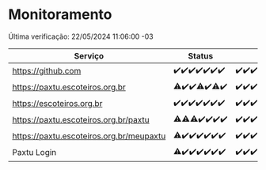 # Monitoramento

Última verificação: 22/05/2024 11:06:00 -03

|Serviço|Status|Últimas 24h|
|---|---|---|
|https://github.com|<span title="2024-05-15: OK=24">✔️</span><span title="2024-05-16: OK=24">✔️</span><span title="2024-05-17: OK=24">✔️</span><span title="2024-05-18: OK=24">✔️</span><span title="2024-05-19: OK=24">✔️</span><span title="2024-05-20: OK=24">✔️</span><span title="2024-05-21: OK=14">✔️</span>|<span title="21/05/2024 11:06:00 -03 : 200">✔️</span><span title="21/05/2024 12:06:00 -03 : 200">✔️</span><span title="21/05/2024 13:07:00 -03 : 200">✔️</span><span title="21/05/2024 14:05:00 -03 : 200">✔️</span><span title="21/05/2024 15:08:00 -03 : 200">✔️</span><span title="21/05/2024 16:06:00 -03 : 200">✔️</span><span title="21/05/2024 17:08:00 -03 : 200">✔️</span><span title="21/05/2024 18:06:00 -03 : 200">✔️</span><span title="21/05/2024 19:06:00 -03 : 200">✔️</span><span title="21/05/2024 20:07:00 -03 : 200">✔️</span><span title="21/05/2024 21:32:00 -03 : 200">✔️</span><span title="21/05/2024 22:48:00 -03 : 200">✔️</span><span title="21/05/2024 23:22:00 -03 : 200">✔️</span><span title="22/05/2024 00:09:00 -03 : 200">✔️</span><span title="22/05/2024 01:08:00 -03 : 200">✔️</span><span title="22/05/2024 02:07:00 -03 : 200">✔️</span><span title="22/05/2024 03:09:00 -03 : 200">✔️</span><span title="22/05/2024 04:06:00 -03 : 200">✔️</span><span title="22/05/2024 05:10:00 -03 : 200">✔️</span><span title="22/05/2024 06:07:00 -03 : 200">✔️</span><span title="22/05/2024 07:07:00 -03 : 200">✔️</span><span title="22/05/2024 08:05:00 -03 : 200">✔️</span><span title="22/05/2024 09:12:00 -03 : 200">✔️</span><span title="22/05/2024 10:09:00 -03 : 200">✔️</span><span title="22/05/2024 11:06:00 -03 : 200">✔️</span>|
|https://paxtu.escoteiros.org.br|<span title="2024-05-15: OK=23, Falhas=1">⚠️</span><span title="2024-05-16: OK=24">✔️</span><span title="2024-05-17: OK=24">✔️</span><span title="2024-05-18: OK=23, Falhas=1">⚠️</span><span title="2024-05-19: OK=24">✔️</span><span title="2024-05-20: OK=23, Falhas=1">⚠️</span><span title="2024-05-21: OK=14">✔️</span>|<span title="21/05/2024 11:06:00 -03 : 200">✔️</span><span title="21/05/2024 12:06:00 -03 : 200">✔️</span><span title="21/05/2024 13:07:00 -03 : 200">✔️</span><span title="21/05/2024 14:05:00 -03 : 200">✔️</span><span title="21/05/2024 15:08:00 -03 : 200">✔️</span><span title="21/05/2024 16:06:00 -03 : 200">✔️</span><span title="21/05/2024 17:08:00 -03 : 200">✔️</span><span title="21/05/2024 18:06:00 -03 : 200">✔️</span><span title="21/05/2024 19:06:00 -03 : 200">✔️</span><span title="21/05/2024 20:07:00 -03 : 200">✔️</span><span title="21/05/2024 21:32:00 -03 : 200">✔️</span><span title="21/05/2024 22:48:00 -03 : 200">✔️</span><span title="21/05/2024 23:22:00 -03 : 200">✔️</span><span title="22/05/2024 00:09:00 -03 : 200">✔️</span><span title="22/05/2024 01:08:00 -03 : 200">✔️</span><span title="22/05/2024 02:07:00 -03 : 200">✔️</span><span title="22/05/2024 03:09:00 -03 : 200">✔️</span><span title="22/05/2024 04:06:00 -03 : 200">✔️</span><span title="22/05/2024 05:10:00 -03 : 200">✔️</span><span title="22/05/2024 06:07:00 -03 : 200">✔️</span><span title="22/05/2024 07:07:00 -03 : 200">✔️</span><span title="22/05/2024 08:05:00 -03 : 200">✔️</span><span title="22/05/2024 09:12:00 -03 : 200">✔️</span><span title="22/05/2024 10:09:00 -03 : 200">✔️</span><span title="22/05/2024 11:06:00 -03 : 200">✔️</span>|
|https://escoteiros.org.br|<span title="2024-05-15: OK=24">✔️</span><span title="2024-05-16: OK=24">✔️</span><span title="2024-05-17: OK=24">✔️</span><span title="2024-05-18: OK=24">✔️</span><span title="2024-05-19: OK=24">✔️</span><span title="2024-05-20: OK=24">✔️</span><span title="2024-05-21: OK=14">✔️</span>|<span title="21/05/2024 11:06:00 -03 : 200">✔️</span><span title="21/05/2024 12:06:00 -03 : 200">✔️</span><span title="21/05/2024 13:07:00 -03 : 200">✔️</span><span title="21/05/2024 14:05:00 -03 : 200">✔️</span><span title="21/05/2024 15:08:00 -03 : 200">✔️</span><span title="21/05/2024 16:06:00 -03 : 200">✔️</span><span title="21/05/2024 17:08:00 -03 : 200">✔️</span><span title="21/05/2024 18:06:00 -03 : 200">✔️</span><span title="21/05/2024 19:06:00 -03 : 200">✔️</span><span title="21/05/2024 20:07:00 -03 : 200">✔️</span><span title="21/05/2024 21:32:00 -03 : 200">✔️</span><span title="21/05/2024 22:48:00 -03 : 200">✔️</span><span title="21/05/2024 23:22:00 -03 : 200">✔️</span><span title="22/05/2024 00:09:00 -03 : 200">✔️</span><span title="22/05/2024 01:08:00 -03 : 200">✔️</span><span title="22/05/2024 02:07:00 -03 : 200">✔️</span><span title="22/05/2024 03:09:00 -03 : 200">✔️</span><span title="22/05/2024 04:06:00 -03 : 200">✔️</span><span title="22/05/2024 05:10:00 -03 : 200">✔️</span><span title="22/05/2024 06:07:00 -03 : 200">✔️</span><span title="22/05/2024 07:07:00 -03 : 200">✔️</span><span title="22/05/2024 08:05:00 -03 : 200">✔️</span><span title="22/05/2024 09:12:00 -03 : 200">✔️</span><span title="22/05/2024 10:09:00 -03 : 200">✔️</span><span title="22/05/2024 11:06:00 -03 : 200">✔️</span>|
|https://paxtu.escoteiros.org.br/paxtu|<span title="2024-05-15: OK=23, Falhas=1">⚠️</span><span title="2024-05-16: OK=23, Falhas=1">⚠️</span><span title="2024-05-17: OK=23, Falhas=1">⚠️</span><span title="2024-05-18: OK=24">✔️</span><span title="2024-05-19: OK=24">✔️</span><span title="2024-05-20: OK=24">✔️</span><span title="2024-05-21: OK=14">✔️</span>|<span title="21/05/2024 11:06:00 -03 : 200">✔️</span><span title="21/05/2024 12:07:00 -03 : 200">✔️</span><span title="21/05/2024 13:07:00 -03 : 200">✔️</span><span title="21/05/2024 14:05:00 -03 : 200">✔️</span><span title="21/05/2024 15:08:00 -03 : 200">✔️</span><span title="21/05/2024 16:06:00 -03 : 200">✔️</span><span title="21/05/2024 17:08:00 -03 : 200">✔️</span><span title="21/05/2024 18:06:00 -03 : 200">✔️</span><span title="21/05/2024 19:06:00 -03 : 200">✔️</span><span title="21/05/2024 20:07:00 -03 : 200">✔️</span><span title="21/05/2024 21:32:00 -03 : 200">✔️</span><span title="21/05/2024 22:48:00 -03 : 200">✔️</span><span title="21/05/2024 23:22:00 -03 : 200">✔️</span><span title="22/05/2024 00:09:00 -03 : 200">✔️</span><span title="22/05/2024 01:08:00 -03 : 200">✔️</span><span title="22/05/2024 02:07:00 -03 : 200">✔️</span><span title="22/05/2024 03:09:00 -03 : 200">✔️</span><span title="22/05/2024 04:06:00 -03 : 200">✔️</span><span title="22/05/2024 05:10:00 -03 : 200">✔️</span><span title="22/05/2024 06:07:00 -03 : 200">✔️</span><span title="22/05/2024 07:07:00 -03 : 200">✔️</span><span title="22/05/2024 08:05:00 -03 : 200">✔️</span><span title="22/05/2024 09:12:00 -03 : 200">✔️</span><span title="22/05/2024 10:09:00 -03 : 200">✔️</span><span title="22/05/2024 11:06:00 -03 : 200">✔️</span>|
|https://paxtu.escoteiros.org.br/meupaxtu|<span title="2024-05-15: OK=23, Falhas=1">⚠️</span><span title="2024-05-16: OK=24">✔️</span><span title="2024-05-17: OK=24">✔️</span><span title="2024-05-18: OK=24">✔️</span><span title="2024-05-19: OK=24">✔️</span><span title="2024-05-20: OK=24">✔️</span><span title="2024-05-21: OK=14">✔️</span>|<span title="21/05/2024 11:06:00 -03 : 200">✔️</span><span title="21/05/2024 12:07:00 -03 : 200">✔️</span><span title="21/05/2024 13:07:00 -03 : 200">✔️</span><span title="21/05/2024 14:05:00 -03 : 200">✔️</span><span title="21/05/2024 15:08:00 -03 : 200">✔️</span><span title="21/05/2024 16:06:00 -03 : 200">✔️</span><span title="21/05/2024 17:08:00 -03 : 200">✔️</span><span title="21/05/2024 18:06:00 -03 : 200">✔️</span><span title="21/05/2024 19:06:00 -03 : 200">✔️</span><span title="21/05/2024 20:07:00 -03 : 200">✔️</span><span title="21/05/2024 21:32:00 -03 : 200">✔️</span><span title="21/05/2024 22:48:00 -03 : 200">✔️</span><span title="21/05/2024 23:22:00 -03 : 200">✔️</span><span title="22/05/2024 00:09:00 -03 : 200">✔️</span><span title="22/05/2024 01:08:00 -03 : 200">✔️</span><span title="22/05/2024 02:07:00 -03 : 200">✔️</span><span title="22/05/2024 03:09:00 -03 : 200">✔️</span><span title="22/05/2024 04:06:00 -03 : 200">✔️</span><span title="22/05/2024 05:10:00 -03 : 200">✔️</span><span title="22/05/2024 06:07:00 -03 : 200">✔️</span><span title="22/05/2024 07:07:00 -03 : 200">✔️</span><span title="22/05/2024 08:05:00 -03 : 200">✔️</span><span title="22/05/2024 09:12:00 -03 : 200">✔️</span><span title="22/05/2024 10:09:00 -03 : 200">✔️</span><span title="22/05/2024 11:06:00 -03 : 200">✔️</span>|
|Paxtu Login|<span title="2024-05-15: OK=23, Falhas=1">⚠️</span><span title="2024-05-16: OK=24">✔️</span><span title="2024-05-17: OK=24">✔️</span><span title="2024-05-18: OK=24">✔️</span><span title="2024-05-19: OK=24">✔️</span><span title="2024-05-20: OK=24">✔️</span><span title="2024-05-21: OK=14">✔️</span>|<span title="21/05/2024 11:06:00 -03 : 200">✔️</span><span title="21/05/2024 12:07:00 -03 : 200">✔️</span><span title="21/05/2024 13:07:00 -03 : 200">✔️</span><span title="21/05/2024 14:05:00 -03 : 200">✔️</span><span title="21/05/2024 15:08:00 -03 : 200">✔️</span><span title="21/05/2024 16:06:00 -03 : 200">✔️</span><span title="21/05/2024 17:08:00 -03 : 200">✔️</span><span title="21/05/2024 18:06:00 -03 : 200">✔️</span><span title="21/05/2024 19:06:00 -03 : 200">✔️</span><span title="21/05/2024 20:07:00 -03 : 200">✔️</span><span title="21/05/2024 21:32:00 -03 : 200">✔️</span><span title="21/05/2024 22:48:00 -03 : 200">✔️</span><span title="21/05/2024 23:22:00 -03 : 200">✔️</span><span title="22/05/2024 00:09:00 -03 : 200">✔️</span><span title="22/05/2024 01:08:00 -03 : 200">✔️</span><span title="22/05/2024 02:07:00 -03 : 200">✔️</span><span title="22/05/2024 03:09:00 -03 : 200">✔️</span><span title="22/05/2024 04:06:00 -03 : 200">✔️</span><span title="22/05/2024 05:10:00 -03 : 200">✔️</span><span title="22/05/2024 06:07:00 -03 : 200">✔️</span><span title="22/05/2024 07:07:00 -03 : 200">✔️</span><span title="22/05/2024 08:05:00 -03 : 200">✔️</span><span title="22/05/2024 09:12:00 -03 : 200">✔️</span><span title="22/05/2024 10:09:00 -03 : 200">✔️</span><span title="22/05/2024 11:06:00 -03 : 200">✔️</span>|
